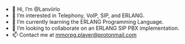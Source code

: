- 👋 Hi, I’m @Lanviirlo
- 👀 I’m interested in Telephony, VoIP, SIP, and ERLANG.
- 🌱 I’m currently learning the ERLANG Programming Language.
- 💞️ I’m looking to collaborate on an ERLANG SIP PBX implementation.
- 📫 Contact me at mmorpg.player@protonmail.com

<!---
Lanviirlo/Lanviirlo is a ✨ special ✨ repository because its `README.md` (this file) appears on your GitHub profile.
You can click the Preview link to take a look at your changes.
--->
